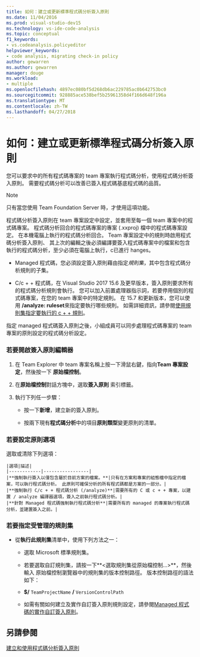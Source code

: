 ```yaml
---
title: 如何：建立或更新標準程式碼分析簽入原則
ms.date: 11/04/2016
ms.prod: visual-studio-dev15
ms.technology: vs-ide-code-analysis
ms.topic: conceptual
f1_keywords:
- vs.codeanalysis.policyeditor
helpviewer_keywords:
- code analysis, migrating check-in policy
author: gewarren
ms.author: gewarren
manager: douge
ms.workload:
- multiple
ms.openlocfilehash: 4897ec080bf5d268db6ac229785ac0b642753bc0
ms.sourcegitcommit: 928885ace538bef5b25961358d4f166d648f196a
ms.translationtype: MT
ms.contentlocale: zh-TW
ms.lasthandoff: 04/27/2018
---
```

# <a name="how-to-create-or-update-standard-code-analysis-check-in-policies"></a>如何：建立或更新標準程式碼分析簽入原則

您可以要求中的所有程式碼專案的 team 專案執行程式碼分析，使用程式碼分析簽入原則。 需要程式碼分析可以改善已簽入程式碼基底程式碼的品質。

> [!NOTE]
> 只有當您使用 Team Foundation Server 時，才使用這項功能。

程式碼分析簽入原則在 team 專案設定中設定，並套用至每一個 team 專案中的程式碼專案。 程式碼分析回合的程式碼專案的專案 (.xxproj) 檔中的程式碼專案設定。 在本機電腦上執行的程式碼分析回合。 Team 專案設定中的規則時啟用程式碼分析簽入原則、 其上次的編輯之後必須編譯要簽入程式碼專案中的檔案和包含執行的程式碼分析，至少必須在電腦上執行，c已進行 hanges。

- Managed 程式碼，您必須設定簽入原則藉由指定*規則集*，其中包含程式碼分析規則的子集。

- C/c + + 程式碼，在 Visual Studio 2017 15.6 及更早版本，簽入原則要求所有的程式碼分析規則會執行。 您可以加入前置處理器指示詞，若要停用個別的程式碼專案，在您的 team 專案中的特定規則。 在 15.7 和更新版本，您可以使用 **/analyze: ruleset**來指定要執行哪些規則。 如需詳細資訊，請參閱[使用規則集指定要執行的 c + + 規則](using-rule-sets-to-specify-the-cpp-rules-to-run.md)。

指定 managed 程式碼簽入原則之後，小組成員可以同步處理程式碼專案的 team 專案的原則設定的程式碼分析設定。

### <a name="to-open-the-check-in-policy-editor"></a>若要開啟簽入原則編輯器

1. 在 Team Explorer 中 team 專案名稱上按一下滑鼠右鍵，指向**Team 專案設定**，然後按一下 **原始檔控制**。

1. 在**原始檔控制**對話方塊中，選取**簽入原則** 索引標籤。

1. 執行下列任一步驟：

    - 按一下**新增**，建立新的簽入原則。

    - 按兩下現有**程式碼分析**中的項目**原則類型**變更原則的清單。

### <a name="to-set-policy-options"></a>若要設定原則選項

選取或清除下列選項：

    |選項|描述|
    |------------|-----------------|
    |**強制執行簽入以僅包含屬於目前方案的檔案。**|只有在方案和專案的組態檔中指定的檔案，可以執行程式碼分析。 此原則可確保分析的所有程式碼都是方案的一部分。|
    |**強制執行 C/c + + 程式碼分析 (/analyze)**|需要所有的 C 或 c + + 專案，以建置 / analyze 編譯器選項，簽入之前執行程式碼分析。|
    |**針對 Managed 程式碼強制執行程式碼分析**|需要所有的 managed 的專案執行程式碼分析，並建置簽入之前。|

### <a name="to-specify-a-managed-rule-set"></a>若要指定受管理的規則集

- 從**執行此規則集**清單中，使用下列方法之一：

    - 選取 Microsoft 標準規則集。

    - 若要選取自訂規則集，請按一下**\<選取規則集從原始檔控制...>**，然後輸入 原始檔控制瀏覽器中的規則集的版本控制路徑。 版本控制路徑的語法如下：

    - **$/** `TeamProjectName` **/** `VersionControlPath`

    - 如需有關如何建立及實作自訂簽入原則規則設定，請參閱[Managed 程式碼的實作自訂簽入原則](../code-quality/implementing-custom-code-analysis-check-in-policies-for-managed-code.md)。

## <a name="see-also"></a>另請參閱

[建立和使用程式碼分析簽入原則](../code-quality/creating-and-using-code-analysis-check-in-policies.md)